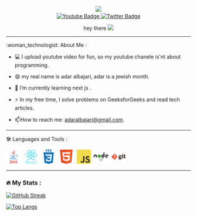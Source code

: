 <div id="header" align="center">
  <img src="https://media.giphy.com/media/M9gbBd9nbDrOTu1Mqx/giphy.gif" width="100"/>
</div>

<div id="badges" align="center">
  <a href="https://www.youtube.com/@doctor4rats">
    <img src="https://img.shields.io/badge/YouTube-red?style=for-the-badge" alt="Youtube Badge"/>
  </a>
  <a href="https://x.com/doctor4rat">
    <img src="https://img.shields.io/badge/Twitter-blue?style=for-the-badge" alt="Twitter Badge"/>
  </a>
</div>

<p id="hey" align="center">
  hey there
  <img src="https://media.giphy.com/media/hvRJCLFzcasrR4ia7z/giphy.gif" width="30px"/>
</p>

---

<div>
:woman_technologist: About Me :

- 💻 I upload youtube video for fun, so my youtube chanele is'nt about programming.

- 😄 my real name is adar albajari, adar is a jewish month.  

- :telescope: I’m currently learning next js .

- :zap: In my free time, I solve problems on GeeksforGeeks and read tech articles.

- :mailbox:How to reach me: adaralbajari@gmail.com.
</div>

---

:hammer_and_wrench: Languages and Tools :
<div>
  <img src="https://github.com/devicons/devicon/blob/master/icons/java/java-original-wordmark.svg" title="Java" alt="Java" width="40" height="40"/>&nbsp;
  <img src="https://github.com/devicons/devicon/blob/master/icons/react/react-original-wordmark.svg" title="React" alt="React" width="40" height="40"/>&nbsp;
  <img src="https://github.com/devicons/devicon/blob/master/icons/css3/css3-plain-wordmark.svg"  title="CSS3" alt="CSS" width="40" height="40"/>&nbsp;
  <img src="https://github.com/devicons/devicon/blob/master/icons/html5/html5-original.svg" title="HTML5" alt="HTML" width="40" height="40"/>&nbsp;
  <img src="https://github.com/devicons/devicon/blob/master/icons/javascript/javascript-original.svg" title="JavaScript" alt="JavaScript" width="40" height="40"/>&nbsp;
  <img src="https://github.com/devicons/devicon/blob/master/icons/nodejs/nodejs-original-wordmark.svg" title="NodeJS" alt="NodeJS" width="40" height="40"/>&nbsp;
  <img src="https://github.com/devicons/devicon/blob/master/icons/git/git-original-wordmark.svg" title="Git" **alt="Git" width="40" height="40"/>
</div>

---

### :fire: My Stats :

[![GitHub Streak](http://github-readme-streak-stats.herokuapp.com?user=doctor4rat&theme=dark&background=000000)](https://git.io/streak-stats)

[![Top Langs](https://github-readme-stats.vercel.app/api/top-langs/?username=doctor4rat)](https://github.com/anuraghazra/github-readme-stats)
